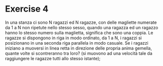 # Exercise 4
In una stanza ci sono N ragazzi ed N ragazze, con delle magliette numerate da 1 a N non ripetute nello stesso sesso, quando una ragazza ed un ragazzo hanno lo stesso numero sulla maglietta, significa che sono una coppia. Le ragazze si dispongono in riga in modo ordinato, da 1 a N, i ragazzi si posizionano in una seconda riga parallela in modo casuale. Se i ragazzi iniziano a muoversi in linea retta in direzione delle propria anima gemella, quante volte si scontreranno tra loro? (si muovono ad una velocità tale da raggiungere le ragazze tutti allo stesso istante);


